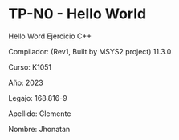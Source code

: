 # TP-N0 - Hello World
 Hello Word Ejercicio C++

Compilador: (Rev1, Built by MSYS2 project) 11.3.0

Curso: K1051

Año: 2023

Legajo: 168.816-9

Apellido: Clemente

Nombre: Jhonatan
